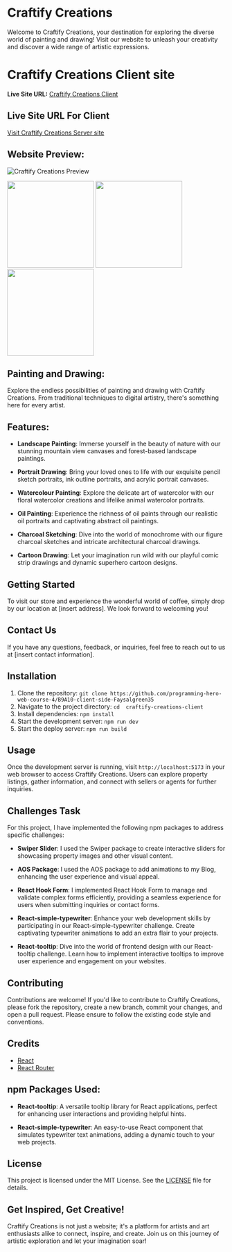 
# Craftify Creations


Welcome to Craftify Creations, your destination for exploring the diverse world of painting and drawing! Visit our website to unleash your creativity and discover a wide range of artistic expressions. 


# Craftify Creations Client site

**Live Site URL:** [Craftify Creations Client](https://craftify-creations.web.app/)

## Live Site URL For Client
[Visit Craftify Creations Server site](https://craftify-creations-server.vercel.app)



## Website Preview:

![Craftify Creations Preview](https://i.postimg.cc/cJtfc4zG/craftify.png)

<p float="left">
  <img src="https://i.postimg.cc/cJtfc4zG/craftify.png" width="200" />
  <img src="https://i.postimg.cc/cJtfc4zG/craftify.png" width="200" /> 
  <img src="https://i.postimg.cc/cJtfc4zG/craftify.png" width="200" />
</p>

## Painting and Drawing:

Explore the endless possibilities of painting and drawing with Craftify Creations. From traditional techniques to digital artistry, there's something here for every artist.


## Features:

- **Landscape Painting**: Immerse yourself in the beauty of nature with our stunning mountain view canvases and forest-based landscape paintings.
  
- **Portrait Drawing**: Bring your loved ones to life with our exquisite pencil sketch portraits, ink outline portraits, and acrylic portrait canvases.
  
- **Watercolour Painting**: Explore the delicate art of watercolor with our floral watercolor creations and lifelike animal watercolor portraits.
  
- **Oil Painting**: Experience the richness of oil paints through our realistic oil portraits and captivating abstract oil paintings.
  
- **Charcoal Sketching**: Dive into the world of monochrome with our figure charcoal sketches and intricate architectural charcoal drawings.
  
- **Cartoon Drawing**: Let your imagination run wild with our playful comic strip drawings and dynamic superhero cartoon designs.


## Getting Started
To visit our store and experience the wonderful world of coffee, simply drop by our location at [insert address]. We look forward to welcoming you!

## Contact Us
If you have any questions, feedback, or inquiries, feel free to reach out to us at [insert contact information].


## Installation
1. Clone the repository: `git clone https://github.com/programming-hero-web-course-4/B9A10-client-side-Faysalgreen35`
2. Navigate to the project directory: `cd  craftify-creations-client`
3. Install dependencies: `npm install`
4. Start the development server: `npm run dev`
5. Start the deploy server: `npm run build`

## Usage
Once the development server is running, visit `http://localhost:5173` in your web browser to access Craftify Creations. Users can explore property listings, gather information, and connect with sellers or agents for further inquiries.

## Challenges Task
For this project, I have implemented the following npm packages to address specific challenges:
- **Swiper Slider**: I used the Swiper package to create interactive sliders for showcasing property images and other visual content.
- **AOS Package**: I used the AOS package to add animations to my Blog, enhancing the user experience and visual appeal.
- **React Hook Form**: I implemented React Hook Form to manage and validate complex forms efficiently, providing a seamless experience for users when submitting inquiries or contact forms.

- **React-simple-typewriter**: Enhance your web development skills by participating in our React-simple-typewriter challenge. Create captivating typewriter animations to add an extra flair to your projects.
  
- **React-tooltip**: Dive into the world of frontend design with our React-tooltip challenge. Learn how to implement interactive tooltips to improve user experience and engagement on your websites.



## Contributing
Contributions are welcome! If you'd like to contribute to Craftify Creations, please fork the repository, create a new branch, commit your changes, and open a pull request. Please ensure to follow the existing code style and conventions.

## Credits
- [React](https://reactjs.org/)
- [React Router](https://reactrouter.com/)

 
## npm Packages Used:

- **React-tooltip**: A versatile tooltip library for React applications, perfect for enhancing user interactions and providing helpful hints.
  
- **React-simple-typewriter**: An easy-to-use React component that simulates typewriter text animations, adding a dynamic touch to your web projects.

## License
This project is licensed under the MIT License. See the [LICENSE](LICENSE) file for details.


## Get Inspired, Get Creative!

Craftify Creations is not just a website; it's a platform for artists and art enthusiasts alike to connect, inspire, and create. Join us on this journey of artistic exploration and let your imagination soar!



